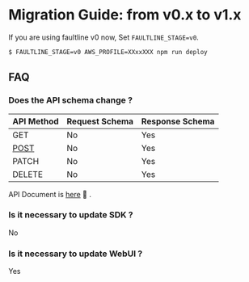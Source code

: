 # Migration Guide: from v0.x to v1.x

If you are using faultline v0 now, Set `FAULTLINE_STAGE=v0`.

```sh
$ FAULTLINE_STAGE=v0 AWS_PROFILE=XXxxXXX npm run deploy
```

## FAQ

### Does the API schema change ?

| API Method | Request Schema | Response Schema |
| --- | --- | --- |
| GET | No | Yes |
| [POST](https://github.com/faultline/faultline/blob/master/docs/api.md#post-projectsprojecterrors) | No | Yes |
| PATCH | No | Yes |
| DELETE | No | Yes |

API Document is [here](api.md) :book: .

### Is it necessary to update SDK ?

No

### Is it necessary to update WebUI ?

Yes
